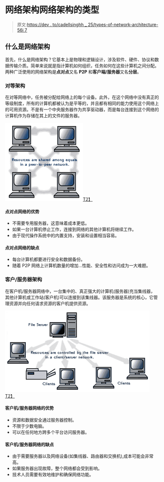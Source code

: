 # 网络架构网络架构的类型

> 原文:[https://dev . to/cadellsinghh _ 25/types-of-network-architecture-56i 7](https://dev.to/cadellsinghh_25/types-of-network-architecture-56i7)

## 什么是网络架构

首先，什么是网络架构？它基本上是物理和逻辑设计，涉及软件、硬件、协议和数据传输介质。简单来说就是指计算机如何组织，任务如何在这些计算机之间分配。两种广泛使用的网络架构是**点对点**又名 **P2P** 和**客户端/服务器**又名**分层**。

### 对等架构

在对等网络中，任务被分配给网络上的每个设备。此外，在这个网络中没有真正的等级制度，所有的计算机都被认为是平等的，并且都有相同的能力使用这个网络上的可用资源。不是有一个中央服务器作为共享驱动器，而是每台连接到这个网络的计算机作为存储在其上的文件的服务器。

[![peer-to-peer](img/d18bbae1b10f841e398c49672fbcf107.png)T2】](https://res.cloudinary.com/practicaldev/image/fetch/s--PHsvG4NG--/c_limit%2Cf_auto%2Cfl_progressive%2Cq_66%2Cw_880/http://fcit.usf.edu/network/chap6/pics/peer.gif)

#### 点对点网络的优势

*   不需要专用服务器，这意味着成本更低。
*   如果一台计算机停止工作，连接到网络的其他计算机将继续工作。
*   由于现代操作系统中的内置支持，安装和设置相当容易。

#### 点对点网络的缺点

*   每台计算机都要进行安全和数据备份。
*   随着 P2P 网络上计算机数量的增加...性能、安全性和访问成为一大难题。

### 客户/服务器架构

在客户机/服务器网络中，一台集中的、真正强大的计算机(服务器)充当集线器，其他计算机或工作站(客户机)可以连接到该集线器。该服务器是系统的核心，它管理资源并向任何请求资源的客户机提供资源。

[![client/server](img/66ef4960c68aaa5715cc772d4570753b.png)T2】](https://res.cloudinary.com/practicaldev/image/fetch/s--EOM9hNzM--/c_limit%2Cf_auto%2Cfl_progressive%2Cq_66%2Cw_880/http://fcit.usf.edu/network/chap6/pics/clntserv.gif)

#### 客户机/服务器网络的优势

*   资源和数据安全通过服务器控制。
*   不限于少数电脑。
*   可以在任何地方跨多个平台访问服务器。

#### 客户机/服务器网络的缺点

*   由于需要服务器以及网络设备(如集线器、路由器和交换机),成本可能会非常高。
*   如果服务器出现故障，整个网络都会受到影响。
*   技术人员需要有效地维护和确保网络功能。